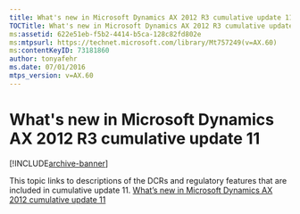 ```yaml
---
title: What's new in Microsoft Dynamics AX 2012 R3 cumulative update 11
TOCTitle: What's new in Microsoft Dynamics AX 2012 R3 cumulative update 11
ms:assetid: 622e51eb-f5b2-4414-b5ca-128c82fd802e
ms:mtpsurl: https://technet.microsoft.com/library/Mt757249(v=AX.60)
ms:contentKeyID: 73181860
author: tonyafehr
ms.date: 07/01/2016
mtps_version: v=AX.60
---
```


# What's new in Microsoft Dynamics AX 2012 R3 cumulative update 11 


[!INCLUDE[archive-banner](includes/archive-banner.md)]


This topic links to descriptions of the DCRs and regulatory features that are included in cumulative update 11. [What’s new in Microsoft Dynamics AX 2012 cumulative update 11](https://go.microsoft.com/fwlink/?linkid=808037)

  


